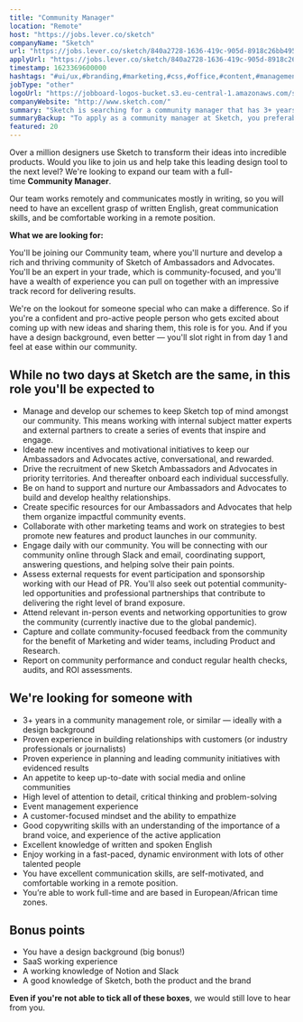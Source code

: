 ```yaml
---
title: "Community Manager"
location: "Remote"
host: "https://jobs.lever.co/sketch"
companyName: "Sketch"
url: "https://jobs.lever.co/sketch/840a2728-1636-419c-905d-8918c26bb495"
applyUrl: "https://jobs.lever.co/sketch/840a2728-1636-419c-905d-8918c26bb495/apply"
timestamp: 1623369600000
hashtags: "#ui/ux,#branding,#marketing,#css,#office,#content,#management,#socialmedia,#English"
jobType: "other"
logoUrl: "https://jobboard-logos-bucket.s3.eu-central-1.amazonaws.com/sketch"
companyWebsite: "http://www.sketch.com/"
summary: "Sketch is searching for a community manager that has 3+ years in a community management role, or similar — ideally with a design background."
summaryBackup: "To apply as a community manager at Sketch, you preferably need to have some knowledge of: #ui/ux, #branding, #marketing."
featured: 20
---
```


Over a million designers use Sketch to transform their ideas into incredible products. Would you like to join us and help take this leading design tool to the next level? We're looking to expand our team with a full-time **Community Manager**.

Our team works remotely and communicates mostly in writing, so you will need to have an excellent grasp of written English, great communication skills, and be comfortable working in a remote position.

**What we are looking for:**

You'll be joining our Community team, where you'll nurture and develop a rich and thriving community of Sketch of Ambassadors and Advocates. You'll be an expert in your trade, which is community-focused, and you'll have a wealth of experience you can pull on together with an impressive track record for delivering results.

We're on the lookout for someone special who can make a difference. So if you're a confident and pro-active people person who gets excited about coming up with new ideas and sharing them, this role is for you. And if you have a design background, even better — you'll slot right in from day 1 and feel at ease within our community.

## While no two days at Sketch are the same, in this role you'll be expected to

*   Manage and develop our schemes to keep Sketch top of mind amongst our community. This means working with internal subject matter experts and external partners to create a series of events that inspire and engage.
*   Ideate new incentives and motivational initiatives to keep our Ambassadors and Advocates active, conversational, and rewarded.
*   Drive the recruitment of new Sketch Ambassadors and Advocates in priority territories. And thereafter onboard each individual successfully.
*   Be on hand to support and nurture our Ambassadors and Advocates to build and develop healthy relationships.
*   Create specific resources for our Ambassadors and Advocates that help them organize impactful community events.
*   Collaborate with other marketing teams and work on strategies to best promote new features and product launches in our community.
*   Engage daily with our community. You will be connecting with our community online through Slack and email, coordinating support, answering questions, and helping solve their pain points.
*   Assess external requests for event participation and sponsorship working with our Head of PR. You'll also seek out potential community-led opportunities and professional partnerships that contribute to delivering the right level of brand exposure.
*   Attend relevant in-person events and networking opportunities to grow the community (currently inactive due to the global pandemic).
*   Capture and collate community-focused feedback from the community for the benefit of Marketing and wider teams, including Product and Research.
*   Report on community performance and conduct regular health checks, audits, and ROI assessments.

## We're looking for someone with

*   3+ years in a community management role, or similar — ideally with a design background
*   Proven experience in building relationships with customers (or industry professionals or journalists)
*   Proven experience in planning and leading community initiatives with evidenced results
*   An appetite to keep up-to-date with social media and online communities
*   High level of attention to detail, critical thinking and problem-solving
*   Event management experience
*   A customer-focused mindset and the ability to empathize
*   Good copywriting skills with an understanding of the importance of a brand voice, and experience of the active application
*   Excellent knowledge of written and spoken English
*   Enjoy working in a fast-paced, dynamic environment with lots of other talented people
*   You have excellent communication skills, are self-motivated, and comfortable working in a remote position.
*   You’re able to work full-time and are based in European/African time zones.

## Bonus points

*   You have a design background (big bonus!)
*   SaaS working experience
*   A working knowledge of Notion and Slack
*   A good knowledge of Sketch, both the product and the brand

**Even if you're not able to tick all of these boxes**, we would still love to hear from you.
